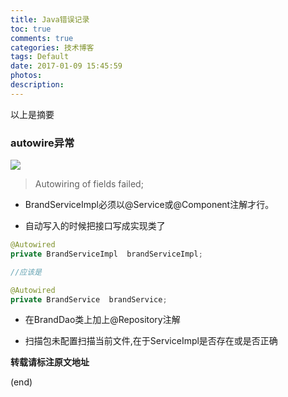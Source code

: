 ```yaml
---
title: Java错误记录
toc: true
comments: true
categories: 技术博客
tags: Default
date: 2017-01-09 15:45:59
photos:
description:
---
```


以上是摘要

<!--more-->

### autowire异常

![](https://ww1.sinaimg.cn/large/006tKfTcgw1fbkfaky63wj316e071gv9.jpg)

>Autowiring of fields failed;

* BrandServiceImpl必须以@Service或@Component注解才行。
 
* 自动写入的时候把接口写成实现类了 
```java
@Autowired 
private BrandServiceImpl  brandServiceImpl; 

//应该是

@Autowired 
private BrandService  brandService;
```

* 在BrandDao类上加上@Repository注解

* 扫描包未配置扫描当前文件,在于ServiceImpl是否存在或是否正确

**转载请标注原文地址**

(end)
